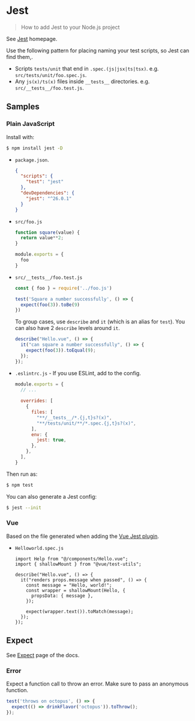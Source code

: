# Jest
> How to add Jest to your Node.js project

See [Jest](https://jestjs.io/) homepage.

Use the following pattern for placing naming your test scripts, so Jest can find them,.

- Scripts `tests/unit` that end in `.spec.(js|jsx|ts|tsx)`. e.g. `src/tests/unit/foo.spec.js`.
- Any `js(x)/ts(x)` files inside `__tests__` directories. e.g. `src/__tests__/foo.test.js`.



## Samples

### Plain JavaScript

Install with:

```sh
$ npm install jest -D
```

- `package.json`.
    ```json
    {
      "scripts": {
        "test": "jest"
      },
      "devDependencies": {
        "jest": "^26.0.1"
      }
    }
    ```
- `src/foo.js`
    ```javascript
    function square(value) {
      return value**2;    
    }
    
    module.exports = {
      foo
    }
    ```
- `src/__tests__/foo.test.js`
    ```javascript
    const { foo } = require('../foo.js')
    
    test('Square a number successfully', () => {
      expect(foo(3)).toBe(9)
    })
    ```
    To group cases, use `describe` and `it` (which is an alias for `test`). You can also have 2 `describe` levels around `it`.
    ```javascript
    describe("Hello.vue", () => {
      it("can square a number successfully", () => {
        expect(foo(3)).toEqual(9);
      });
    });
    ```
- `.eslintrc.js` - If you use ESLint, add to the config.
    ```javascript
    module.exports = {
      // ...
      
      overrides: [
        {
          files: [
            "**/__tests__/*.{j,t}s?(x)",
            "**/tests/unit/**/*.spec.{j,t}s?(x)",
          ],
          env: {
            jest: true,
          },
        },
      ],
    }
    ```

Then run as:

```sh
$ npm test
```

You can also generate a Jest config:

```sh
$ jest --init
```

### Vue

Based on the file generated when adding the [Vue Jest plugin](https://cli.vuejs.org/core-plugins/unit-jest.html).

- `Helloworld.spec.js`
    ```vue
    import Help from "@/components/Hello.vue";
    import { shallowMount } from "@vue/test-utils";

    describe("Hello.vue", () => {
      it("renders props.message when passed", () => {
        const message = "Hello, world!";
        const wrapper = shallowMount(Hello, {
          propsData: { message },
        });

        expect(wrapper.text()).toMatch(message);
      });
    });
    ```

## Expect

See [Expect](https://jestjs.io/docs/en/expect.html) page of the docs.

### Error

Expect a function call to throw an error. Make sure to pass an anonymous function.

```javascript
test('throws on octopus', () => {
  expect(() => drinkFlavor('octopus')).toThrow();
});
```
